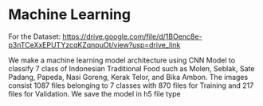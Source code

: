 # Machine Learning
For the Dataset: https://drive.google.com/file/d/1BOenc8e-p3nTCeXxEPUTYzcqKZqnpuOt/view?usp=drive_link

We make a machine learning model architecture using CNN Model to classify 7 class of Indonesian Traditional Food such as Molen, Seblak, Sate Padang, Papeda, Nasi Goreng, Kerak Telor, and Bika Ambon. The images consist 1087 files belonging to 7 classes with 870 files for Training and 217 files for Validation. We save the model in h5 file type
